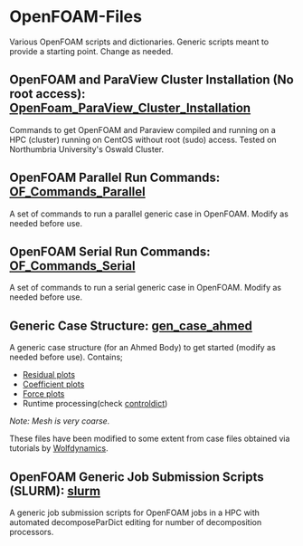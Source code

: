 # OpenFOAM-Files

Various OpenFOAM scripts and dictionaries.
Generic scripts meant to provide a starting point. Change as needed.

## OpenFOAM and ParaView Cluster Installation (No root access): [OpenFoam_ParaView_Cluster_Installation](/OpenFoam_ParaView_Cluster_Installation/)

Commands to get OpenFOAM and Paraview compiled and running on a HPC (cluster) running on CentOS without root (sudo) access.
Tested on Northumbria University's Oswald Cluster.

## OpenFOAM Parallel Run Commands: [OF_Commands_Parallel](/OF_Commands_Parallel/)

A set of commands to run a parallel generic case in OpenFOAM.
Modify as needed before use.

## OpenFOAM Serial Run Commands: [OF_Commands_Serial](/OF_Commands_Serial/)

A set of commands to run a serial generic case in OpenFOAM.
Modify as needed before use.

## Generic Case Structure: [gen_case_ahmed](/gen_case_ahmed/)

A generic case structure (for an Ahmed Body) to get started (modify as needed before use).
Contains;
- [Residual plots](/gen_case_ahmed/residuals)
- [Coefficient plots](/gen_case_ahmed/plot_coeffs_runtime)
- [Force plots](/gen_case_ahmed/plot_forces_runtime)
- Runtime processing(check [controldict](/gen_case_ahmed/system/controlDict))

*Note: Mesh is very coarse.*

These files have been modified to some extent from case files obtained via tutorials by [Wolfdynamics](http://www.wolfdynamics.com/).

## OpenFOAM Generic Job Submission Scripts (SLURM): [slurm](/slurm/)

A generic job submission scripts for OpenFOAM jobs in a HPC with automated decomposeParDict editing for number of decomposition processors.
